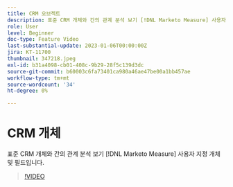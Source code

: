 ```yaml
---
title: CRM 오브젝트
description: 표준 CRM 개체와 간의 관계 분석 보기 [!DNL Marketo Measure] 사용자 지정 개체 및 필드입니다.
role: User
level: Beginner
doc-type: Feature Video
last-substantial-update: 2023-01-06T00:00:00Z
jira: KT-11700
thumbnail: 347218.jpeg
exl-id: b31a4098-cb01-408c-9b29-28f5c139d3dc
source-git-commit: b60003c6fa73401ca980a46ae47be00a1bb457ae
workflow-type: tm+mt
source-wordcount: '34'
ht-degree: 0%

---
```


# CRM 개체

표준 CRM 개체와 간의 관계 분석 보기 [!DNL Marketo Measure] 사용자 지정 개체 및 필드입니다.

>[!VIDEO](https://video.tv.adobe.com/v/347218/?quality=12&learn=on)
